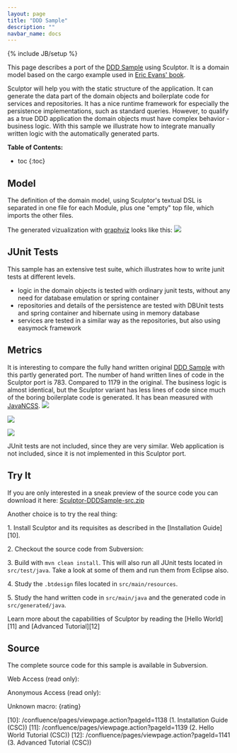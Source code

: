 ```yaml
---
layout: page
title: "DDD Sample"
description: ""
navbar_name: docs
---
```

{% include JB/setup %}


This page describes a port of the [DDD Sample][1] using Sculptor. It is a domain model based on the cargo example used in [Eric Evans' book][2].

Sculptor will help you with the static structure of the application. It can generate the data part of the domain objects and boilerplate code for services and repositories. It has a nice runtime framework for especially the persistence implementations, such as standard queries. However, to qualify as a true DDD application the domain objects must have complex behavior - business logic. With this sample we illustrate how to integrate manually written logic with the automatically generated parts.

**Table of Contents:**

* toc
{:toc}

## Model

The definition of the domain model, using Sculptor's textual DSL is separated in one file for each Module, plus one "empty" top file, which imports the other files.

The generated vizualization with [graphviz][3] looks like this:
![][4]

## JUnit Tests

This sample has an extensive test suite, which illustrates how to write junit tests at different levels.

  * logic in the domain objects is tested with ordinary junit tests, without any need for database emulation or spring container
  * repositories and details of the persistence are tested with DBUnit tests and spring container and hibernate using in memory database
  * services are tested in a similar way as the repositories, but also using easymock framework

## Metrics

It is interesting to compare the fully hand written original [DDD Sample][1] with this partly generated port. The number of hand written lines of code in the Sculptor port is 783. Compared to 1179 in the original. The business logic is almost identical, but the Sculptor variant has less lines of code since much of the boring boilerplate code is generated. It has bean measured with [JavaNCSS][5].
![][6]

![][7]

![][8]

JUnit tests are not included, since they are very similar. Web application is not included, since it is not implemented in this Sculptor port.

## Try It

If you are only interested in a sneak preview of the source code you can download it here: [Sculptor-DDDSample-src.zip][9]

Another choice is to try the real thing:

1\. Install Sculptor and its requisites as described in the [Installation Guide][10].

2\. Checkout the source code from Subversion: 

3\. Build with `mvn clean install`. This will also run all JUnit tests located in `src/test/java`. Take a look at some of them and run them from Eclipse also.

4\. Study the `.btdesign` files located in `src/main/resources`.

5\. Study the hand written code in `src/main/java` and the generated code in `src/generated/java`.

Learn more about the capabilities of Sculptor by reading the [Hello World][11] and [Advanced Tutorial][12]

## Source

The complete source code for this sample is available in Subversion.

Web Access (read only):


Anonymous Access (read only):


Unknown macro: {rating}

   [1]: http://dddsample.sourceforge.net/
   [2]: http://www.domaindrivendesign.org/books/index.html#DDD
   [3]: http://www.graphviz.org/
   [4]: /confluence/download/attachments/2373/dddsample-model.png?version=1&amp;modificationDate=1225543337000&amp;api=v2
   [5]: http://www.kclee.de/clemens/java/javancss/
   [6]: /confluence/download/attachments/2373/ddd-sample-loc-bar.png?version=2&amp;modificationDate=1245000198000&amp;api=v2
   [7]: /confluence/download/attachments/2373/ddd-sample-loc-package.png?version=2&amp;modificationDate=1245000198000&amp;api=v2
   [8]: /confluence/download/attachments/2373/ddd-sample-loc-summary.png?version=2&amp;modificationDate=1245000198000&amp;api=v2
   [9]: /confluence/download/attachments/2373/Sculptor-DDDSample-src.zip?version=2&amp;modificationDate=1244972915000&amp;api=v2
   [10]: /confluence/pages/viewpage.action?pageId=1138 (1. Installation Guide (CSC))
   [11]: /confluence/pages/viewpage.action?pageId=1139 (2. Hello World Tutorial (CSC))
   [12]: /confluence/pages/viewpage.action?pageId=1141 (3. Advanced Tutorial (CSC))
  
